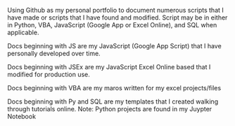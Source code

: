 Using Github as my personal portfolio to document numerous scripts that I have made or scripts that I have found and modified.
Script may be in either in Python, VBA, JavaScript (Google App or Excel Online), and SQL when applicable.

Docs beginning with JS are my JavaScript (Google App Script) that I have personally developed over time.

Docs beginning with JSEx are my JavaScript Excel Online based that I modified for production use. 

Docs beginning with VBA are my maros written for my excel projects/files

Docs beginning with Py and SQL are my templates that I created walking through tutorials online.
  Note: Python projects are found in my Juypter Notebook


